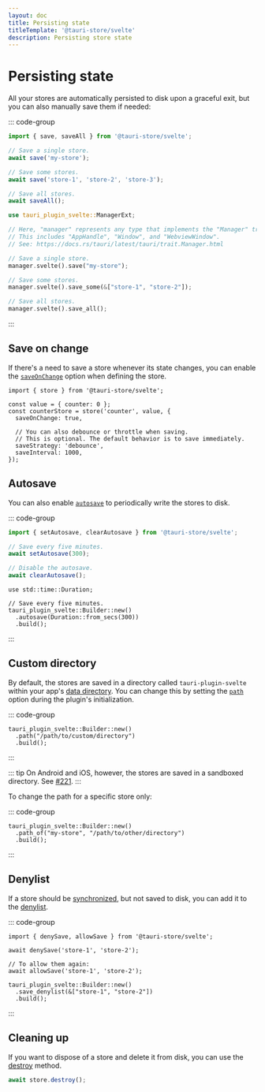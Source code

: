 ```yaml
---
layout: doc
title: Persisting state
titleTemplate: '@tauri-store/svelte'
description: Persisting store state
---
```


# Persisting state

All your stores are automatically persisted to disk upon a graceful exit, but you can also manually save them if needed:

::: code-group

```typescript [JavaScript]
import { save, saveAll } from '@tauri-store/svelte';

// Save a single store.
await save('my-store');

// Save some stores.
await save('store-1', 'store-2', 'store-3');

// Save all stores.
await saveAll();
```

```rust [Rust]
use tauri_plugin_svelte::ManagerExt;

// Here, "manager" represents any type that implements the "Manager" trait provided by Tauri.
// This includes "AppHandle", "Window", and "WebviewWindow".
// See: https://docs.rs/tauri/latest/tauri/trait.Manager.html

// Save a single store.
manager.svelte().save("my-store");

// Save some stores.
manager.svelte().save_some(&["store-1", "store-2"]);

// Save all stores.
manager.svelte().save_all();
```

:::

## Save on change

If there's a need to save a store whenever its state changes, you can enable the [`saveOnChange`](https://tb.dev.br/tauri-store/js-docs/plugin-svelte/interfaces/StoreBackendOptions.html#saveonchange) option when defining the store.

```typescript{5}
import { store } from '@tauri-store/svelte';

const value = { counter: 0 };
const counterStore = store('counter', value, {
  saveOnChange: true,

  // You can also debounce or throttle when saving.
  // This is optional. The default behavior is to save immediately.
  saveStrategy: 'debounce',
  saveInterval: 1000,
});
```

## Autosave

You can also enable [`autosave`](https://docs.rs/tauri-plugin-svelte/latest/tauri_plugin_svelte/struct.Builder.html#method.autosave) to periodically write the stores to disk.

::: code-group

```typescript [JavaScript]
import { setAutosave, clearAutosave } from '@tauri-store/svelte';

// Save every five minutes.
await setAutosave(300);

// Disable the autosave.
await clearAutosave();
```

```rust{5} [Rust]
use std::time::Duration;

// Save every five minutes.
tauri_plugin_svelte::Builder::new()
  .autosave(Duration::from_secs(300))
  .build();
```

:::

## Custom directory

By default, the stores are saved in a directory called `tauri-plugin-svelte` within your app's [data directory](https://docs.rs/tauri/latest/tauri/path/struct.PathResolver.html#method.app_data_dir). You can change this by setting the [`path`](https://docs.rs/tauri-plugin-svelte/latest/tauri_plugin_svelte/struct.Builder.html#method.path) option during the plugin's initialization.

::: code-group

```rust{2} [src-tauri/src/lib.rs]
tauri_plugin_svelte::Builder::new()
  .path("/path/to/custom/directory")
  .build();
```

:::

::: tip
On Android and iOS, however, the stores are saved in a sandboxed directory. See [#221](https://github.com/ferreira-tb/tauri-store/issues/221).
:::

To change the path for a specific store only:

::: code-group

```rust{2} [src-tauri/src/lib.rs]
tauri_plugin_svelte::Builder::new()
  .path_of("my-store", "/path/to/other/directory")
  .build();
```

:::

## Denylist

If a store should be [synchronized](./synchronization.md), but not saved to disk, you can add it to the [denylist](https://docs.rs/tauri-plugin-svelte/latest/tauri_plugin_svelte/struct.Builder.html#method.save_denylist).

::: code-group

```typescript{3} [JavaScript]
import { denySave, allowSave } from '@tauri-store/svelte';

await denySave('store-1', 'store-2');

// To allow them again:
await allowSave('store-1', 'store-2');
```

```rust{2} [Rust]
tauri_plugin_svelte::Builder::new()
  .save_denylist(&["store-1", "store-2"])
  .build();
```

:::

## Cleaning up

If you want to dispose of a store and delete it from disk, you can use the [destroy](https://tb.dev.br/tauri-store/js-docs/plugin-svelte/interfaces/TauriStoreContract.html#destroy) method.

```typescript
await store.destroy();
```
